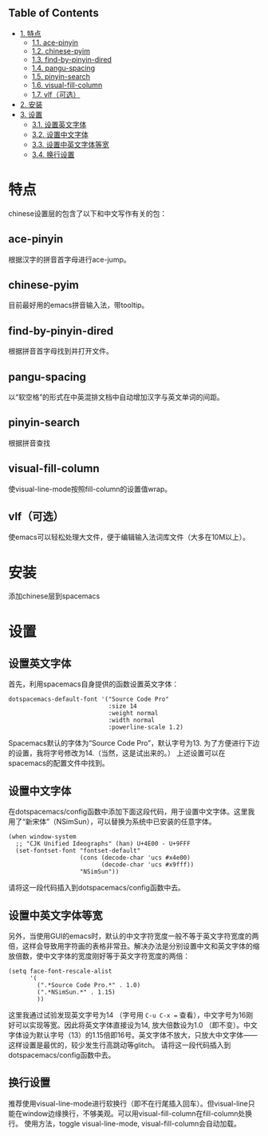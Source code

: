 <div id="table-of-contents">
<h2>Table of Contents</h2>
<div id="text-table-of-contents">
<ul>
<li><a href="#sec-1">1. 特点</a>
<ul>
<li><a href="#sec-1-1">1.1. ace-pinyin</a></li>
<li><a href="#sec-1-2">1.2. chinese-pyim</a></li>
<li><a href="#sec-1-3">1.3. find-by-pinyin-dired</a></li>
<li><a href="#sec-1-4">1.4. pangu-spacing</a></li>
<li><a href="#sec-1-5">1.5. pinyin-search</a></li>
<li><a href="#sec-1-6">1.6. visual-fill-column</a></li>
<li><a href="#sec-1-7">1.7. vlf（可选）</a></li>
</ul>
</li>
<li><a href="#sec-2">2. 安装</a></li>
<li><a href="#sec-3">3. 设置</a>
<ul>
<li><a href="#sec-3-1">3.1. 设置英文字体</a></li>
<li><a href="#sec-3-2">3.2. 设置中文字体</a></li>
<li><a href="#sec-3-3">3.3. 设置中英文字体等宽</a></li>
<li><a href="#sec-3-4">3.4. 换行设置</a></li>
</ul>
</li>
</ul>
</div>
</div>

# 特点<a id="sec-1" name="sec-1"></a>

chinese设置层的包含了以下和中文写作有关的包：

## ace-pinyin<a id="sec-1-1" name="sec-1-1"></a>

根据汉字的拼音首字母进行ace-jump。

## chinese-pyim<a id="sec-1-2" name="sec-1-2"></a>

目前最好用的emacs拼音输入法，带tooltip。

## find-by-pinyin-dired<a id="sec-1-3" name="sec-1-3"></a>

根据拼音首字母找到并打开文件。

## pangu-spacing<a id="sec-1-4" name="sec-1-4"></a>

以“软空格”的形式在中英混排文档中自动增加汉字与英文单词的间距。

## pinyin-search<a id="sec-1-5" name="sec-1-5"></a>

根据拼音查找

## visual-fill-column<a id="sec-1-6" name="sec-1-6"></a>

使visual-line-mode按照fill-column的设置值wrap。

## vlf（可选）<a id="sec-1-7" name="sec-1-7"></a>

使emacs可以轻松处理大文件，便于编辑输入法词库文件（大多在10M以上）。

# 安装<a id="sec-2" name="sec-2"></a>

添加chinese层到spacemacs

# 设置<a id="sec-3" name="sec-3"></a>

## 设置英文字体<a id="sec-3-1" name="sec-3-1"></a>

首先，利用spacemacs自身提供的函数设置英文字体：

    dotspacemacs-default-font '("Source Code Pro"
                                :size 14
                                :weight normal
                                :width normal
                                :powerline-scale 1.2)

Spacemacs默认的字体为“Source Code Pro”，默认字号为13. 为了方便进行下边的设置，我将字号修改为14.（当然，这是试出来的。）
上述设置可以在spacemacs的配置文件中找到。

## 设置中文字体<a id="sec-3-2" name="sec-3-2"></a>

在dotspacemacs/config函数中添加下面这段代码，用于设置中文字体。这里我用了“新宋体”（NSimSun），可以替换为系统中已安装的任意字体。

    (when window-system
      ;; "CJK Unified Ideographs" (han) U+4E00 - U+9FFF
      (set-fontset-font "fontset-default"
                        (cons (decode-char 'ucs #x4e00)
                              (decode-char 'ucs #x9fff))
                        "NSimSun"))

请将这一段代码插入到dotspacemacs/config函数中去。

## 设置中英文字体等宽<a id="sec-3-3" name="sec-3-3"></a>

另外，当使用GUI的emacs时，默认的中文字符宽度一般不等于英文字符宽度的两倍，这样会导致用字符画的表格非常丑。解决办法是分别设置中文和英文字体的缩放倍数，使中文字体的宽度刚好等于英文字符宽度的两倍：

    (setq face-font-rescale-alist
          '(
            (".*Source Code Pro.*" . 1.0)
            (".*NSimSun.*" . 1.15)
            ))

这里我通过试验发现英文字号为14 （字号用 `C-u C-x =` 查看），中文字号为16刚好可以实现等宽。因此将英文字体直接设为14, 放大倍数设为1.0 （即不变）。中文字体设为默认字号（13）的1.15倍即16号。英文字体不放大，只放大中文字体――这样设置是最优的，较少发生行高跳动等glitch。
请将这一段代码插入到dotspacemacs/config函数中去。

## 换行设置<a id="sec-3-4" name="sec-3-4"></a>

推荐使用visual-line-mode进行软换行（即不在行尾插入回车）。但visual-line只能在window边缘换行，不够美观。可以用visual-fill-column在fill-column处换行。
使用方法，toggle visual-line-mode, visual-fill-column会自动加载。
